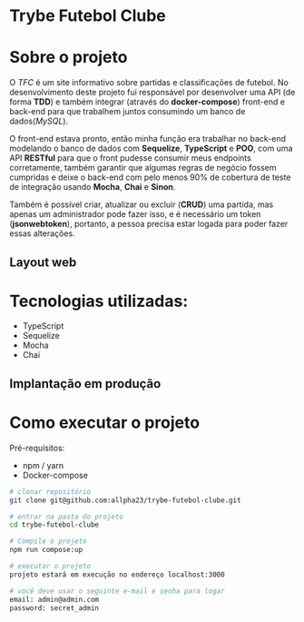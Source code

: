 # Trybe Futebol Clube

# Sobre o projeto


O _TFC_ é um site informativo sobre partidas e classificações de futebol.
No desenvolvimento deste projeto fui responsável por desenvolver uma API (de forma __TDD__) e também integrar (através do __docker-compose__) front-end e back-end para que trabalhem juntos consumindo um banco de dados(_MySQL_).

O front-end estava pronto, então minha função era trabalhar no back-end modelando o banco de dados com __Sequelize__, __TypeScript__ e __POO__, com uma API __RESTful__ para que o front pudesse consumir meus endpoints corretamente, também garantir que algumas regras de negócio fossem cumpridas e deixe o back-end com pelo menos 90% de cobertura de teste de integração usando __Mocha__, __Chai__ e __Sinon__.

Também é possível criar, atualizar ou excluir (__CRUD__) uma partida, mas apenas um administrador pode fazer isso, e é necessário um token (__jsonwebtoken__), portanto, a pessoa precisa estar logada para poder fazer essas alterações.

## Layout web


# Tecnologias utilizadas:

- TypeScript
- Sequelize
- Mocha
- Chai

## Implantação em produção

# Como executar o projeto

Pré-requisitos: 
- npm / yarn
- Docker-compose

```bash
# clonar repositório
git clone git@github.com:allpha23/trybe-futebol-clube.git

# entrar na pasta do projeto
cd trybe-futebol-clube

# Compile o projeto
npm run compose:up

# executar o projeto
projeto estará em execução no endereço localhost:3000

# você deve usar o seguinte e-mail e senha para logar
email: admin@admin.com
password: secret_admin
```
